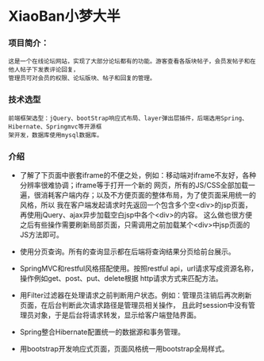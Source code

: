 # XiaoBan小梦大半
### 项目简介：
    这是一个在线论坛网站，实现了大部分论坛都有的功能。游客查看各版块帖子，会员发帖子和在他人帖子下发表评论回复，
    管理员可对会员的权限、论坛版块、帖子和回复的管理。
 
### 技术选型
    前端框架选型：jQuery、bootStrap响应式布局、layer弹出层插件，后端选用Spring、Hibernate、Springmvc等开源框
    架开发，数据库使用mysql数据库。
  
### 介绍
  * 了解了下页面中嵌套iframe的不便之处，例如：移动端对iframe不友好，各种分辨率很难协调；iframe等于打开一个新的
    网页，所有的JS/CSS全部加载一遍，很消耗客户端内存；以及不方便页面的整体布局，为了使页面采用统一的风格，所以
    我在客户端发起请求时先返回一个包含多个空\<div>的jsp页面，再使用jQuery、ajax异步加载空白jsp中各个\<div>的内容。
    这么做也很方便之后有些操作需要刷新局部页面，只需调用之前加载某个\<div>中jsp页面的JS方法即可。
    
  * 使用分页查询。所有的查询显示都在后端将查询结果分页给前台展示。
  * SpringMVC和restful风格搭配使用。按照restful api，url请求写成资源名称，操作例如get、post、put、delete根据
    http请求方式来匹配方法。
    
  * 用Filter过滤器在处理请求之前判断用户状态。例如：管理员注销后再次刷新页面，在后台判断此次请求路径是管理员相关操作，
    且此时session中没有管理员对象，于是后台将请求转发，显示给客户端登陆界面。
    
  * Spring整合Hibernate配置统一的数据源和事务管理。
  
  * 用bootstrap开发响应式页面，页面风格统一用bootstrap全局样式。
